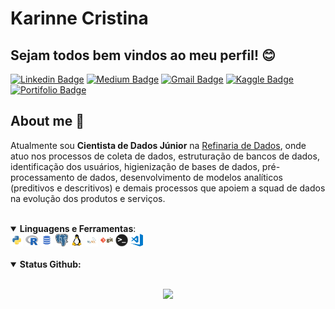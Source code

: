 # Karinne Cristina

## Sejam todos bem vindos ao meu perfil! 😊
[![Linkedin Badge](https://img.shields.io/badge/-LinkedIn-blue?style=flat-square&logo=Linkedin&logoColor=white&link=https://www.linkedin.com/in/karinnecristinapereira//)](https://www.linkedin.com/in/karinnecristinapereira/)
[![Medium Badge](https://img.shields.io/badge/-Medium-black?style=flat-square&logo=Medium&logoColor=white&link=https://medium.com/@KarinneCristina)](https://medium.com/@KarinneCristina)
[![Gmail Badge](https://img.shields.io/badge/-Gmail-red?style=flat-square&logo=Gmail&logoColor=white&link=karinnecristinapereira@gmail.com)](karinnecristinapereira@gmail.com)
[![Kaggle Badge](https://img.shields.io/badge/-kaggle-blue?style=flat-square&logo=kaggle&logoColor=white&link=https://www.kaggle.com/karinne)](https://www.kaggle.com/karinne)
[![Portifolio Badge](https://img.shields.io/badge/-Portfolio-green?style=flat-square&logo=Portfolio&logoColor=white&link=https://karinneristina.glitch.me/)](https://karinneristina.glitch.me/)
 
  ## About me :girl:
Atualmente sou **Cientista de Dados Júnior** na [Refinaria de Dados](https://refinariadedados.com.br/), onde atuo nos processos de coleta de dados, estruturação de bancos de dados, identificação dos usuários, higienização de bases de dados, pré-processamento de dados, desenvolvimento de modelos analíticos (preditivos e descritivos) e demais processos que apoiem a squad de dados na evolução dos produtos e serviços.

<br>

<details open>
 <summary><b>Linguagens e Ferramentas</b>:</summary>
<code><img height="20" src="https://raw.githubusercontent.com/github/explore/80688e429a7d4ef2fca1e82350fe8e3517d3494d/topics/python/python.png"></code>
<code><img height="20" src="https://raw.githubusercontent.com/github/explore/80688e429a7d4ef2fca1e82350fe8e3517d3494d/topics/r/r.png"></code>
<code><img height="20" src="https://raw.githubusercontent.com/github/explore/80688e429a7d4ef2fca1e82350fe8e3517d3494d/topics/sql/sql.png"></code>
<code><img height="20" src="https://raw.githubusercontent.com/github/explore/80688e429a7d4ef2fca1e82350fe8e3517d3494d/topics/postgresql/postgresql.png"></code>
<code><img height="20" src="https://raw.githubusercontent.com/github/explore/80688e429a7d4ef2fca1e82350fe8e3517d3494d/topics/linux/linux.png"></code>
<code><img height="20" src="https://raw.githubusercontent.com/github/explore/80688e429a7d4ef2fca1e82350fe8e3517d3494d/topics/mysql/mysql.png"></code>
<code><img height="20" src="https://raw.githubusercontent.com/github/explore/80688e429a7d4ef2fca1e82350fe8e3517d3494d/topics/git/git.png"></code>
<code><img height="20" src="https://raw.githubusercontent.com/github/explore/80688e429a7d4ef2fca1e82350fe8e3517d3494d/topics/terminal/terminal.png"></code>
<code><img height="20" src="https://raw.githubusercontent.com/github/explore/80688e429a7d4ef2fca1e82350fe8e3517d3494d/topics/visual-studio-code/visual-studio-code.png"></code>


</details>

<br>

<details open>
 <summary><b>Status Github:</b> </summary>

<br>

<p align = "center">
  <img src = "https://github-readme-stats.vercel.app/api?username=karinnecristina&show_icons=true&theme=dracula">
</p>
